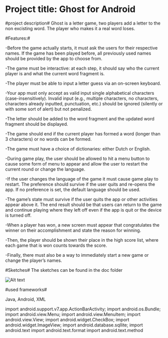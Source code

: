 
Project title: Ghost for Android
================================

#project description#
Ghost is a letter game, two players add a letter to the non excisting word. The player who makes it a real word loses.

#Features:#

-Before the game actually starts, it must ask the users for their respective names. If the game has been played before, all previously used names should be provided by the app to choose from.

-The game must be interactive: at each step, it should say who the current player is and what the current word fragment is.

-The player must be able to input a letter guess via an on-screen keyboard.

-Your app must only accept as valid input single alphabetical characters (case-insensitively). Invalid input (e.g., multiple characters, no characters, characters already inputted, punctuation, etc.) should be ignored (silently or with some sort of alert) but not penalized.

-The letter should be added to the word fragment and the updated word fragment should be displayed.

-The game should end if the current player has formed a word (longer than 3 characters) or no words can be formed.

-The game must have a choice of dictionaries: either Dutch or English.

-During game play, the user should be allowed to hit a menu button to cause some form of menu to appear and allow the user to restart the current round or change the language.

-If the user changes the language of the game it must cause game play to restart. The preference should survive if the user quits and re-opens the app. If no preference is set, the default language should be used.

-The game’s state must survive if the user quits the app or other activities appear above it. The end result should be that users can return to the game and continue playing where they left off even if the app is quit or the device is turned off.

-When a player has won, a new screen must appear that congratulates the winner on their accomplishment and state the reason for winning.

-Then, the player should be shown their place in the high score list, where each game that is won counts towards the score.

-Finally, there must also be a way to immediately start a new game or change the player’s names. 

#Sketches#
The sketches can be found in the doc folder

![Alt text](doc/display1.jpg)

#used frameworks#

Java, Android, XML

import android.support.v7.app.ActionBarActivity;
import android.os.Bundle;
import android.view.Menu;
import android.view.MenuItem;
import android.view.View;
import android.widget.CheckBox;
import android.widget.ImageView;
import android.database.sqllite;
import android.text
import android.text.format
import android.text.method



